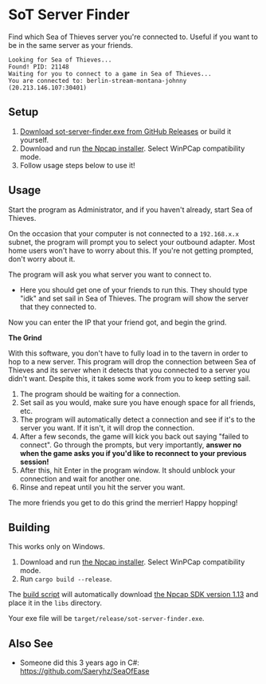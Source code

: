 # SoT Server Finder

Find which Sea of Thieves server you're connected to. Useful if you want to be in the same server as your friends. 

```
Looking for Sea of Thieves...
Found! PID: 21148
Waiting for you to connect to a game in Sea of Thieves...
You are connected to: berlin-stream-montana-johnny (20.213.146.107:30401)
```

## Setup
1. [Download sot-server-finder.exe from GitHub Releases](https://github.com/xxcodianxx/sot-server-finder/releases/download/0.1.0/sot-server-finder.exe) or build it yourself.
2. Download and run [the Npcap installer](https://npcap.com/dist/npcap-1.72.exe). Select WinPCap compatibility mode. 
3. Follow usage steps below to use it!

## Usage
Start the program as Administrator, and if you haven't already, start Sea of Thieves.

On the occasion that your computer is not connected to a `192.168.x.x` subnet, the program will prompt you to select your outbound adapter. 
Most home users won't have to worry about this. If you're not getting prompted, don't worry about it.

The program will ask you what server you want to connect to.
- Here you should get one of your friends to run this. They should type "idk" and set sail in Sea of Thieves. The program will show the server that they connected to.

Now you can enter the IP that your friend got, and begin the grind.

**The Grind**

With this software, you don't have to fully load in to the tavern in order to hop to a new server. This program will drop the connection between Sea of Thieves and its server when it detects that you connected to a server you didn't want. Despite this, it takes some work from you to keep setting sail.

1. The program should be waiting for a connection.
2. Set sail as you would, make sure you have enough space for all friends, etc.
3. The program will automatically detect a connection and see if it's to the server you want. If it isn't, it will drop the connection.
4. After a few seconds, the game will kick you back out saying "failed to connect". Go through the prompts, but very importantly, **answer no when the game asks you if you'd like to reconnect to your previous session!**
5. After this, hit Enter in the program window. It should unblock your connection and wait for another one.
6. Rinse and repeat until you hit the server you want.

The more friends you get to do this grind the merrier! Happy hopping!


## Building
This works only on Windows.

1. Download and run [the Npcap installer](https://npcap.com/dist/npcap-1.72.exe). Select WinPCap compatibility mode. 
2. Run `cargo build --release`.

The [build script](build.rs) will automatically download [the Npcap SDK version 1.13](https://npcap.com/dist/npcap-sdk-1.13.zip) and place it in the `libs` directory.

Your exe file will be `target/release/sot-server-finder.exe`.

## Also See
- Someone did this 3 years ago in C#: https://github.com/Saeryhz/SeaOfEase